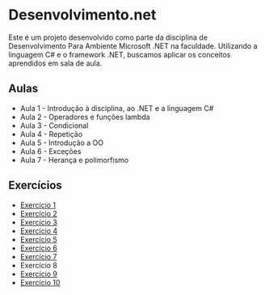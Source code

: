 # Desenvolvimento.net
Este é um projeto desenvolvido como parte da disciplina de Desenvolvimento Para Ambiente Microsoft .NET na faculdade. Utilizando a linguagem C# e o framework .NET, buscamos aplicar os conceitos aprendidos em sala de aula.

## Aulas
- Aula 1 - Introdução à disciplina, ao .NET e a linguagem C#
- Aula 2 - Operadores e funções lambda
- Aula 3 - Condicional
- Aula 4 - Repetição
- Aula 5 - Introdução a OO
- Aula 6 - Exceções
- Aula 7 - Herança  e polimorfismo

## Exercícios
- [Exercício 1](https://github.com/deisesan/Desenvolvimento.net/blob/main/Exerc%C3%ADcios/Exerc%C3%ADcio1.md)
- [Exercício 2](https://github.com/deisesan/Desenvolvimento.net/blob/main/Exerc%C3%ADcios/Exerc%C3%ADcio2.md)
- [Exercício 3](https://github.com/deisesan/Desenvolvimento.net/blob/main/Exerc%C3%ADcios/Exerc%C3%ADcio3.md)
- [Exercício 4](https://github.com/deisesan/Desenvolvimento.net/blob/main/Exerc%C3%ADcios/Exerc%C3%ADcio4.md)
- [Exercício 5](https://github.com/deisesan/Desenvolvimento.net/edit/main/Exerc%C3%ADcios/Exerc%C3%ADcio5.md)
- [Exercício 6](https://github.com/deisesan/Desenvolvimento.net/edit/main/Exerc%C3%ADcios/Exerc%C3%ADcio6.md)
- [Exercício 7](https://github.com/deisesan/Desenvolvimento.net/edit/main/Exerc%C3%ADcios/Exerc%C3%ADcio7.md)
- Exercício 8
- [Exercício 9](https://github.com/deisesan/Desenvolvimento.net/edit/main/Exerc%C3%ADcios/Exerc%C3%ADcio9.md)
- [Exercício 10](https://github.com/deisesan/Desenvolvimento.net/edit/main/Exerc%C3%ADcios/Exerc%C3%ADcio10.md)
